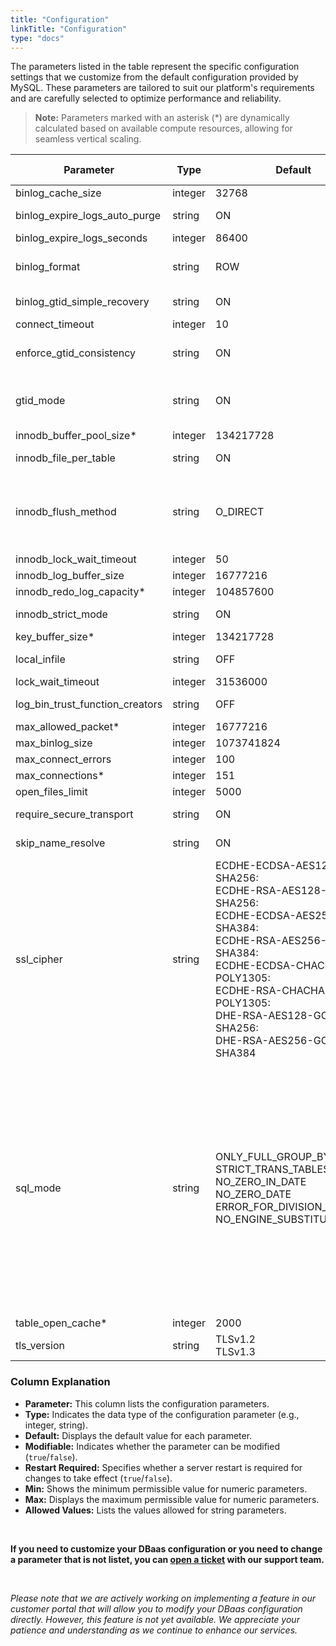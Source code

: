 ```yaml
---
title: "Configuration"
linkTitle: "Configuration"
type: "docs"
---
```


The parameters listed in the table represent the specific configuration settings that we customize from the default configuration provided by MySQL. These parameters are tailored to suit our platform's requirements and are carefully selected to optimize performance and reliability.

> **Note:** Parameters marked with an asterisk (*) are dynamically calculated based on available compute resources, allowing for seamless vertical scaling.

| **Parameter**                       | **Type** | **Default**                                                                                               | **Modifiable** | **Restart Required** | **Min** | **Max**             | **Allowed Values**                                                                                                                                                                                                                                                                                                                                                   |
|-------------------------------------|----------|-----------------------------------------------------------------------------------------------------------|----------------|---------------------|---------|---------------------|----------------------------------------------------------------------------------------------------------------------------------------------------------------------------------------------------------------------------------------------------------------------------------------------------------------------------------------------------------------------|
| binlog_cache_size                   | integer  | 32768                                                                                                     | True           | False               | 4096    | 18446744073709548000|                                                                                                                                                                                                                                                                                                                                                                      |
| binlog_expire_logs_auto_purge       | string   | ON                                                                                                        | False          | False               |         |                     | OFF<br>ON                                                                                                                                                                                                                                                                                                                                                           |
| binlog_expire_logs_seconds          | integer  | 86400                                                                                                     | False          | False               | 0       | 4294967295          |                                                                                                                                                                                                                                                                                                                                                                      |
| binlog_format                       | string   | ROW                                                                                                       | False          | False               |         |                     | ROW<br>MIXED<br>STATEMENT                                                                                                                                                                                                                                                                                                                                           |
| binlog_gtid_simple_recovery         | string   | ON                                                                                                        | False          | True                |         |                     | OFF<br>ON                                                                                                                                                                                                                                                                                                                                                           |
| connect_timeout                     | integer  | 10                                                                                                        | True           | False               |         |                     |                                                                                                                                                                                                                                                                                                                                                                      |
| enforce_gtid_consistency            | string   | ON                                                                                                        | False          | False               |         |                     | OFF<br>ON<br>WARN                                                                                                                                                                                                                                                                                                                                                    |
| gtid_mode                           | string   | ON                                                                                                        | False          | False               |         |                     | OFF<br>OFF_PERMISSIVE<br>ON_PERMISSIVE<br>ON                                                                                                                                                                                                                                                                                                                           |
| innodb_buffer_pool_size*            | integer  | 134217728                                                                                                 | True           | False               | 2097152 | 9223372036854776000 |                                                                                                                                                                                                                                                                                                                                                                      |
| innodb_file_per_table               | string   | ON                                                                                                        | False          | False               |         |                     | ON<br>OFF                                                                                                                                                                                                                                                                                                                                                           |
| innodb_flush_method                 | string   | O_DIRECT                                                                                                  | False          | True                |         |                     | fsync<br>O_DSYNC<br>littlesync<br>nosync<br>O_DIRECT<br>O_DIRECT_NO_FSYNC                                                                                                                                                                                                                                                                                            |
| innodb_lock_wait_timeout            | integer  | 50                                                                                                        | True           | False               | 0       | 100000000           |                                                                                                                                                                                                                                                                                                                                                                      |
| innodb_log_buffer_size              | integer  | 16777216                                                                                                  | True           | True                | 262144  | 4294967295          |                                                                                                                                                                                                                                                                                                                                                                      |
| innodb_redo_log_capacity*           | integer  | 104857600                                                                                                 | True           | False               | 8388608 | 137438953472        |                                                                                                                                                                                                                                                                                                                                                                      |
| innodb_strict_mode                  | string   | ON                                                                                                        | True           | False               |         |                     | ON<br>OFF                                                                                                                                                                                                                                                                                                                                                           |
| key_buffer_size*                    | integer  | 134217728                                                                                                 | True           | False               | 8       |                     |                                                                                                                                                                                                                                                                                                                                                                      |
| local_infile                        | string   | OFF                                                                                                       | False          | False               |         |                     | ON<br>OFF                                                                                                                                                                                                                                                                                                                                                           |
| lock_wait_timeout                   | integer  | 31536000                                                                                                  | True           | False               | 1       | 31536000            |                                                                                                                                                                                                                                                                                                                                                                      |
| log_bin_trust_function_creators     | string   | OFF                                                                                                       | True           | False               |         |                     | ON<br>OFF                                                                                                                                                                                                                                                                                                                                                           |
| max_allowed_packet*                 | integer  | 16777216                                                                                                  | False          | False               | 1024    | 1073741824          |                                                                                                                                                                                                                                                                                                                                                                      |
| max_binlog_size                     | integer  | 1073741824                                                                                                | True           | False               | 4096    | 1073741824          |                                                                                                                                                                                                                                                                                                                                                                      |
| max_connect_errors                  | integer  | 100                                                                                                       | True           | False               | 1       | 4294967295          |                                                                                                                                                                                                                                                                                                                                                                      |
| max_connections*                    | integer  | 151                                                                                                       | True           | True                | 10      | 100000              |                                                                                                                                                                                                                                                                                                                                                                      |
| open_files_limit                    | integer  | 5000                                                                                                      | True           | True                | 0       | 4294967295          |                                                                                                                                                                                                                                                                                                                                                                      |
| require_secure_transport            | string   | ON                                                                                                        | False          | False               |         |                     | ON<br>OFF                                                                                                                                                                                                                                                                                                                                                           |
| skip_name_resolve                   | string   | ON                                                                                                        | False          | True                |         |                     | ON<br>OFF                                                                                                                                                                                                                                                                                                                                                           |
| ssl_cipher                          | string   | ECDHE-ECDSA-AES128-GCM-SHA256:<br>ECDHE-RSA-AES128-GCM-SHA256:<br>ECDHE-ECDSA-AES256-GCM-SHA384:<br>ECDHE-RSA-AES256-GCM-SHA384:<br>ECDHE-ECDSA-CHACHA20-POLY1305:<br>ECDHE-RSA-CHACHA20-POLY1305:<br>DHE-RSA-AES128-GCM-SHA256:<br>DHE-RSA-AES256-GCM-SHA384 | True           | True                |         |                     |                                                                                                                                                                                                                                                                                                                                                                      |
| sql_mode                           | string   | ONLY_FULL_GROUP_BY<br>STRICT_TRANS_TABLES<br>NO_ZERO_IN_DATE<br>NO_ZERO_DATE<br>ERROR_FOR_DIVISION_BY_ZERO<br>NO_ENGINE_SUBSTITUTION | True           | False               |         |                     | ALLOW_INVALID_DATES<br>ANSI<br>ANSI_QUOTES<br>ERROR_FOR_DIVISION_BY_ZERO<br>HIGH_NOT_PRECEDENCE<br>IGNORE_SPACE<br>NO_AUTO_VALUE_ON_ZERO<br>NO_BACKSLASH_ESCAPES<br>NO_DIR_IN_CREATE<br>NO_ENGINE_SUBSTITUTION<br>NO_UNSIGNED_SUBTRACTION<br>NO_ZERO_DATE<br>NO_ZERO_IN_DATE<br>ONLY_FULL_GROUP_BY<br>PAD_CHAR_TO_FULL_LENGTH<br>PIPES_AS_CONCAT<br>REAL_AS_FLOAT<br>STRICT_ALL_TABLES<br>STRICT_TRANS_TABLES<br>TIME_TRUNCATE_FRACTIONAL |
| table_open_cache*                  | integer  | 2000                                                                                                      | True           | True                | 1       | 1048576             |                                                                                                                                                                                                                                                                                                                                                                      |
| tls_version                        | string   | TLSv1.2<br>TLSv1.3                                                                                        | True           | True                |         |                     |                                                                                                                                                                                                                                                                                                                                                                      |

### Column Explanation

- **Parameter:** This column lists the configuration parameters.
- **Type:** Indicates the data type of the configuration parameter (e.g., integer, string).
- **Default:** Displays the default value for each parameter.
- **Modifiable:** Indicates whether the parameter can be modified (`true`/`false`).
- **Restart Required:** Specifies whether a server restart is required for changes to take effect (`true`/`false`).
- **Min:** Shows the minimum permissible value for numeric parameters.
- **Max:** Displays the maximum permissible value for numeric parameters.
- **Allowed Values:** Lists the values allowed for string parameters.

<br>

**If you need to customize your DBaas configuration or you need to change a parameter that is not listet, you can [open a ticket](https://customerservice.pluscom/support/ticket-create) with our support team.**

<br>

*Please note that we are actively working on implementing a feature in our customer portal that will allow you to modify your DBaas configuration directly. However, this feature is not yet available. We appreciate your patience and understanding as we continue to enhance our services.*